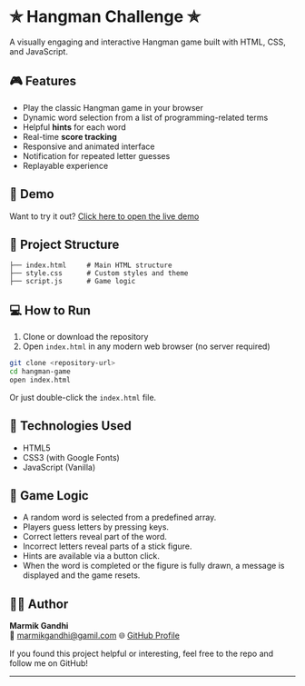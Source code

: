 
# ✯ Hangman Challenge ✯

A visually engaging and interactive Hangman game built with HTML, CSS, and JavaScript.

## 🎮 Features

- Play the classic Hangman game in your browser
- Dynamic word selection from a list of programming-related terms
- Helpful **hints** for each word
- Real-time **score tracking**
- Responsive and animated interface
- Notification for repeated letter guesses
- Replayable experience

## 🚀 Demo

Want to try it out? [Click here to open the live demo](https://bmi-calculator-marmik.netlify.app/)

## 📁 Project Structure

```
├── index.html     # Main HTML structure
├── style.css      # Custom styles and theme
├── script.js      # Game logic
```

## 💻 How to Run

1. Clone or download the repository
2. Open `index.html` in any modern web browser (no server required)

```bash
git clone <repository-url>
cd hangman-game
open index.html
```

Or just double-click the `index.html` file.

## 🔧 Technologies Used

- HTML5
- CSS3 (with Google Fonts)
- JavaScript (Vanilla)

## 🧠 Game Logic

- A random word is selected from a predefined array.
- Players guess letters by pressing keys.
- Correct letters reveal part of the word.
- Incorrect letters reveal parts of a stick figure.
- Hints are available via a button click.
- When the word is completed or the figure is fully drawn, a message is displayed and the game resets.

## 👨‍💻 Author

**Marmik Gandhi**  
📧 [marmikgandhi@gamil.com](mailto:marmikgandhi@gamil.com) 
🌐 [GitHub Profile](https://github.com/MarmikGandhi)

If you found this project helpful or interesting, feel free to the repo and follow me on GitHub!

---
